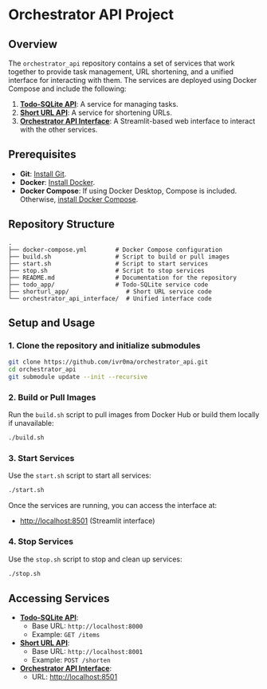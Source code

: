 # Orchestrator API Project

## Overview
The `orchestrator_api` repository contains a set of services that work together to provide task management, URL shortening, and a unified interface for interacting with them. The services are deployed using Docker Compose and include the following:

1. **[Todo-SQLite API](https://github.com/ivr0ma/todo_app)**: A service for managing tasks.
2. **[Short URL API](https://github.com/ivr0ma/shorturl_app)**: A service for shortening URLs.
3. **[Orchestrator API Interface](https://github.com/ivr0ma/orchestrator_api_interface)**: A Streamlit-based web interface to interact with the other services.

## Prerequisites
- **Git**: [Install Git](https://git-scm.com/book/en/v2/Getting-Started-Installing-Git).
- **Docker**: [Install Docker](https://docs.docker.com/get-docker/).
- **Docker Compose**: If using Docker Desktop, Compose is included. Otherwise, [install Docker Compose](https://docs.docker.com/compose/install/).

## Repository Structure
```
.
├── docker-compose.yml        # Docker Compose configuration
├── build.sh                  # Script to build or pull images
├── start.sh                  # Script to start services
├── stop.sh                   # Script to stop services
├── README.md                 # Documentation for the repository
├── todo_app/                 # Todo-SQLite service code
├── shorturl_app/                # Short URL service code
└── orchestrator_api_interface/  # Unified interface code
```

## Setup and Usage

### 1. Clone the repository and initialize submodules
```bash
git clone https://github.com/ivr0ma/orchestrator_api.git
cd orchestrator_api
git submodule update --init --recursive
```

### 2. Build or Pull Images
Run the `build.sh` script to pull images from Docker Hub or build them locally if unavailable:
```bash
./build.sh
```

### 3. Start Services
Use the `start.sh` script to start all services:
```bash
./start.sh
```
Once the services are running, you can access the interface at:
- [http://localhost:8501](http://localhost:8501) (Streamlit interface)

### 4. Stop Services
Use the `stop.sh` script to stop and clean up services:
```bash
./stop.sh
```

## Accessing Services
- **[Todo-SQLite API](https://github.com/ivr0ma/todo_app)**:
  - Base URL: `http://localhost:8000`
  - Example: `GET /items`
- **[Short URL API](https://github.com/ivr0ma/shorturl_app)**:
  - Base URL: `http://localhost:8001`
  - Example: `POST /shorten`
- **[Orchestrator API Interface](https://github.com/ivr0ma/orchestrator_api_interface)**:
  - URL: [http://localhost:8501](http://localhost:8501)
